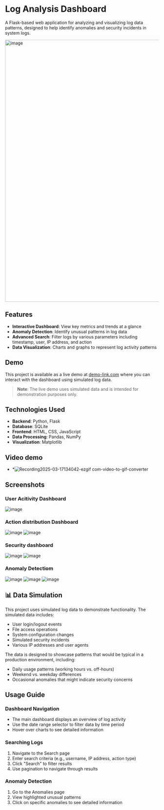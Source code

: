 # Log Analysis Dashboard

A Flask-based web application for analyzing and visualizing log data patterns, designed to help identify anomalies and security incidents in system logs.

<img width="857" alt="image" src="https://github.com/user-attachments/assets/0178f256-6397-4718-ab90-19ac3b57d714" />


##  Features

- **Interactive Dashboard**: View key metrics and trends at a glance
- **Anomaly Detection**: Identify unusual patterns in log data
- **Advanced Search**: Filter logs by various parameters including timestamp, user, IP address, and action
- **Data Visualization**: Charts and graphs to represent log activity patterns

##  Demo

This project is available as a live demo at [demo-link.com](https://demo-link.com) where you can interact with the dashboard using simulated log data.

> **Note**: The live demo uses simulated data and is intended for demonstration purposes only.

## Technologies Used

- **Backend**: Python, Flask
- **Database**: SQLite
- **Frontend**: HTML, CSS, JavaScript
- **Data Processing**: Pandas, NumPy
- **Visualization**: Matplotlib

## Video demo 
- *![Recording2025-03-17134042-ezgif com-video-to-gif-converter](https://github.com/user-attachments/assets/d9d57fa8-0e50-42cc-af0a-391ca1e680e3)

##  Screenshots

### User Acitivity Dashboard
![image](https://github.com/user-attachments/assets/ff318566-7a13-4aca-9d96-d6d7b3f9295f)


### Action distribution Dashboard
![image](https://github.com/user-attachments/assets/e14f4d19-5298-40ec-b067-c38d7980708c)
![image](https://github.com/user-attachments/assets/099b00d1-86e1-4a3c-b268-1b3e224a1a19)


### Security dashboard
![image](https://github.com/user-attachments/assets/ed997bba-b65b-47e9-be8d-b138dce45b72)
![image](https://github.com/user-attachments/assets/356d6575-3dae-4904-8794-31013d81c5ee)

### Anomaly Detectiom
![image](https://github.com/user-attachments/assets/d42d2a6f-9679-463a-9c56-f82e495f9a35)
![image](https://github.com/user-attachments/assets/39a1e534-1a0e-4da2-9c7d-908d55a85171)
![image](https://github.com/user-attachments/assets/05d98cea-1efc-4299-91a5-c647a371957f)







## 📊 Data Simulation

This project uses simulated log data to demonstrate functionality. The simulated data includes:

- User login/logout events
- File access operations
- System configuration changes
- Simulated security incidents
- Various IP addresses and user agents

The data is designed to showcase patterns that would be typical in a production environment, including:
- Daily usage patterns (working hours vs. off-hours)
- Weekend vs. weekday differences
- Occasional anomalies that might indicate security concerns

## Usage Guide

### Dashboard Navigation
- The main dashboard displays an overview of log activity
- Use the date range selector to filter data by time period
- Hover over charts to see detailed information

### Searching Logs
1. Navigate to the Search page
2. Enter search criteria (e.g., username, IP address, action type)
3. Click "Search" to filter results
4. Use pagination to navigate through results

### Anomaly Detection
1. Go to the Anomalies page
2. View highlighted unusual patterns
3. Click on specific anomalies to see detailed information

